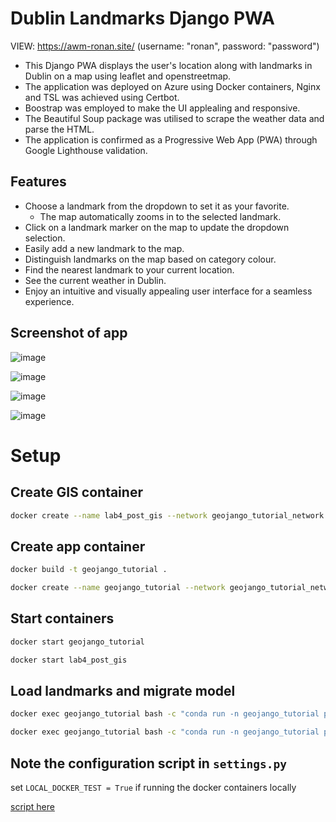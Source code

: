 # Dublin Landmarks Django PWA

VIEW: https://awm-ronan.site/ (username: "ronan", password: "password")

- This Django PWA displays the user's location along with landmarks in Dublin on a map using leaflet and openstreetmap.
- The application was deployed on Azure using Docker containers, Nginx and TSL was achieved using Certbot.
- Boostrap was employed to make the UI applealing and responsive.
- The Beautiful Soup package was utilised to scrape the weather data and parse the HTML.
- The application is confirmed as a Progressive Web App (PWA) through Google Lighthouse validation.

## Features
- Choose a landmark from the dropdown to set it as your favorite.
  - The map automatically zooms in to the selected landmark.
- Click on a landmark marker on the map to update the dropdown selection.
- Easily add a new landmark to the map.
- Distinguish landmarks on the map based on category colour.
- Find the nearest landmark to your current location.
- See the current weather in Dublin.
- Enjoy an intuitive and visually appealing user interface for a seamless experience.

## Screenshot of app

![image](https://github.com/ronan-s1/geojango_tutorial/assets/85257187/fa5fb0e3-78d9-4e06-bc8a-4b77b2acc1c2)

![image](https://github.com/ronan-s1/geojango_tutorial/assets/85257187/71f62e05-f339-4769-b3b9-c36219d6d943)

![image](https://github.com/ronan-s1/geojango_tutorial/assets/85257187/4d9cb174-fa6a-43b1-94d5-a3ad07ed5677)

![image](https://github.com/ronan-s1/geojango_tutorial/assets/85257187/403bb1fb-d0fa-4517-b330-39244a782387)


# Setup

## Create GIS container
```bash
docker create --name lab4_post_gis --network geojango_tutorial_network --network-alias lab4_post_gis -e POSTGRES_USER=docker -e POSTGRES_PASS=docker -t -p 25432:5432 -v name_of_volume:/var/lib/postgresql kartoza/postgis
```

## Create app container
```bash
docker build -t geojango_tutorial .
```

```bash
docker create --name geojango_tutorial --network geojango_tutorial_network --network-alias geojango_tutorial -t -p 8001:8001 geojango_tutorial
```

## Start containers
```bash
docker start geojango_tutorial
```

```bash
docker start lab4_post_gis
```

## Load landmarks and migrate model
```bash
docker exec geojango_tutorial bash -c "conda run -n geojango_tutorial python manage.py migrate"
```
```bash
docker exec geojango_tutorial bash -c "conda run -n geojango_tutorial python manage.py import_landmarks"
```

## Note the configuration script in `settings.py`

set `LOCAL_DOCKER_TEST = True` if running the docker containers locally

[script here](https://github.com/ronan-s1/geojango_tutorial/blob/main/geojango_tutorial/settings.py#L100C1-L129C1)
